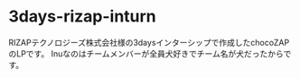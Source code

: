# 3days-rizap-inturn
RIZAPテクノロジーズ株式会社様の3daysインターシップで作成したchocoZAPのLPです。
Inuなのはチームメンバーが全員犬好きでチーム名が犬だったからです。
